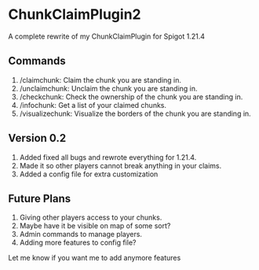 # ChunkClaimPlugin2
 A complete rewrite of my ChunkClaimPlugin for Spigot 1.21.4

## Commands
1. /claimchunk: Claim the chunk you are standing in.
2. /unclaimchunk: Unclaim the chunk you are standing in.
3. /checkchunk: Check the ownership of the chunk you are standing in.
4. /infochunk: Get a list of your claimed chunks.
5. /visualizechunk: Visualize the borders of the chunk you are standing in.

## Version 0.2
1. Added fixed all bugs and rewrote everything for 1.21.4.
2. Made it so other players cannot break anything in your claims.
3. Added a config file for extra customization

## Future Plans
1. Giving other players access to your chunks.
2. Maybe have it be visible on map of some sort?
3. Admin commands to manage players.
4. Adding more features to config file?

Let me know if you want me to add anymore features
